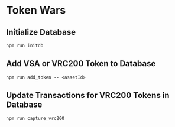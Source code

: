 # Token Wars

## Initialize Database
```
npm run initdb
```

## Add VSA or VRC200 Token to Database
```
npm run add_token -- <assetId>
```

## Update Transactions for VRC200 Tokens in Database
```
npm run capture_vrc200
```